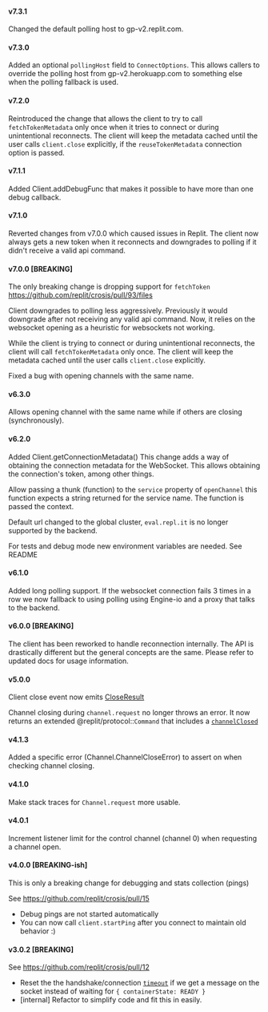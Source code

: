 #### v7.3.1

Changed the default polling host to gp-v2.replit.com.

#### v7.3.0

Added an optional `pollingHost` field to `ConnectOptions`. This allows callers to override the polling host from gp-v2.herokuapp.com to something else when the polling fallback is used.

#### v7.2.0

Reintroduced the change that allows the client to try to call `fetchTokenMetadata` only once when it tries to connect or during unintentional reconnects. The client will keep the metadata cached until the user calls `client.close` explicitly, if the `reuseTokenMetadata` connection option is passed.

#### v7.1.1

Added Client.addDebugFunc that makes it possible to have more than one debug callback.

#### v7.1.0

Reverted changes from v7.0.0 which caused issues in Replit. The client now always gets a new token when it reconnects and downgrades to polling if it didn't receive a valid api command.

#### v7.0.0 [BREAKING]

The only breaking change is dropping support for `fetchToken` https://github.com/replit/crosis/pull/93/files

Client downgrades to polling less aggressively. Previously it would downgrade after not receiving any valid api command. Now, it relies on the websocket opening as a heuristic for websockets not working.

While the client is trying to connect or during unintentional reconnects, the client will call `fetchTokenMetadata` only once. The client will keep the metadata cached until the user calls `client.close` explicitly.

Fixed a bug with opening channels with the same name.

#### v6.3.0

Allows opening channel with the same name while if others are closing (synchronously).

#### v6.2.0

Added Client.getConnectionMetadata() This change adds a way of obtaining the connection metadata for the WebSocket. This allows obtaining the connection's token, among other things.

Allow passing a thunk (function) to the `service` property of `openChannel` this function expects a string returned for the service name. The function is passed the context.

Default url changed to the global cluster, `eval.repl.it` is no longer supported by the backend.

For tests and debug mode new environment variables are needed. See README

#### v6.1.0

Added long polling support. If the websocket connection fails 3 times in a row we now fallback to using polling using Engine-io and a proxy that talks to the backend.

#### v6.0.0 [BREAKING]

The client has been reworked to handle reconnection internally. The API is drastically different but the general concepts
are the same. Please refer to updated docs for usage information.

#### v5.0.0

Client close event now emits [CloseResult](https://replit-crosis.masfrost.repl.co/modules/_src_client_.html#closeresult)

Channel closing during `channel.request` no longer throws an error. It now returns an extended @replit/protocol::`Command` that includes a [`channelClosed`](https://replit-crosis.masfrost.repl.co/interfaces/_src_channel_.requestresult.html#channelclosed)

#### v4.1.3

Added a specific error (Channel.ChannelCloseError) to assert on when checking channel closing.

#### v4.1.0

Make stack traces for `Channel.request` more usable.

#### v4.0.1

Increment listener limit for the control channel (channel 0) when requesting a channel open.

#### v4.0.0 [BREAKING-ish]

This is only a breaking change for debugging and stats collection (pings)

See https://github.com/replit/crosis/pull/15

- Debug pings are not started automatically
- You can now call `client.startPing` after you connect to maintain old behavior :)

#### v3.0.2 [BREAKING]

See https://github.com/replit/crosis/pull/12

- Reset the the handshake/connection [`timeout`](https://github.com/replit/crosis/blob/d6dedc5aab6722c557da6df03b71e4e367af305d/src/client.ts#L44) if we get a message on the socket instead of waiting for `{ containerState: READY }`
- [internal] Refactor to simplify code and fit this in easily.
